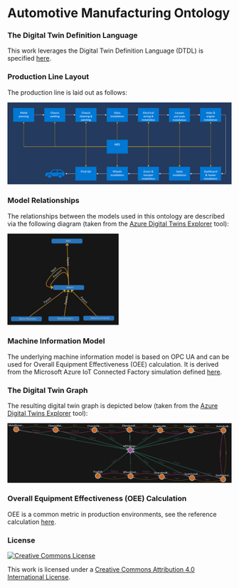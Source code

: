 # Automotive Manufacturing Ontology



### The Digital Twin Definition Language

This work leverages the Digital Twin Definition Language (DTDL) is specified [here](https://github.com/Azure/opendigitaltwins-dtdl/blob/master/DTDL/v2/dtdlv2.md).



### Production Line Layout

The production line is laid out as follows:

![Line](Docs/line.png)



### Model Relationships

The relationships between the models used in this ontology are described via the following diagram (taken from the [Azure Digital Twins Explorer](https://explorer.digitaltwins.azure.net/) tool):

<img src="Docs/modelrelationships.png" alt="relationships" width="250" />



### Machine Information Model

The underlying machine information model is based on OPC UA and can be used for Overall Equipment Effectiveness (OEE) calculation. It is derived from the Microsoft Azure IoT Connected Factory simulation defined [here](https://github.com/Azure/azure-iot-connected-factory/blob/main/Simulation/Factory/Station/StationModel.xml).



### The Digital Twin Graph

The resulting digital twin graph is depicted below (taken from the [Azure Digital Twins Explorer](https://explorer.digitaltwins.azure.net/) tool):

![twingraph](Docs/twingraph.png)



### Overall Equipment Effectiveness (OEE) Calculation

OEE is a common metric in production environments, see the reference calculation [here](https://www.oee.com/calculating-oee).



### License

<a rel="license" href="http://creativecommons.org/licenses/by/4.0/"><img alt="Creative Commons License" style="border-width:0" src="https://i.creativecommons.org/l/by/4.0/88x31.png" /></a>

This work is licensed under a <a rel="license" href="http://creativecommons.org/licenses/by/4.0/">Creative Commons Attribution 4.0 International License</a>.
